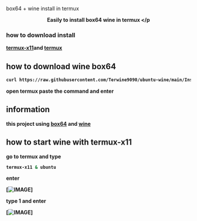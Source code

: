 box64 + wine install in termux

<b><p align="center">Easily to install box64 wine in termux </p
### how to download install
[termux-x11](https://raw.githubusercontent.com/olegos2/mobox/main/components/termux-x11.apk)and
[termux](https://f-droid.org/repo/com.termux_118.apk)
## how to download wine box64
```bash
curl https://raw.githubusercontent.com/Terwine9090/ubuntu-wine/main/Install.sh >> install.sh && bash install.sh
```
open termux paste the command and enter
## information 
this project using [box64](https://github.com/ptitSeb/box64) and [wine](https://www.winehq.org/)
## how to start wine with termux-x11
go to termux and type 
```bash
termux-x11 & ubuntu
```
enter


[![IMAGE](https://github.com/Terwine9090/ubuntu-wine/blob/main/Screenshot_2024-04-12-09-37-13-03_84d3000e3f4017145260f7618db1d683.jpg)]

type 1 and enter





[![IMAGE](https://github.com/Terwine9090/ubuntu-wine/blob/main/Screenshot_2024-04-12-09-37-46-78_84d3000e3f4017145260f7618db1d683.jpg)]
